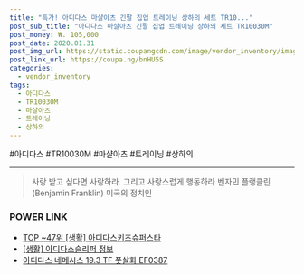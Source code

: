 ```yaml
--- 
title: "특가! 아디다스 마샬아츠 긴팔 집업 트레이닝 상하의 세트 TR10..." 
post_sub_title: "아디다스 마샬아츠 긴팔 집업 트레이닝 상하의 세트 TR10030M" 
post_money: ₩. 105,000 
post_date: 2020.01.31 
post_img_url: https://static.coupangcdn.com/image/vendor_inventory/images/2017/03/22/17/1/a986b5cc-92c2-47a6-8052-150300e14b01.jpg 
post_link_url: https://coupa.ng/bnHU5S 
categories: 
  - vendor_inventory 
tags: 
  - 아디다스 
  - TR10030M 
  - 마샬아츠 
  - 트레이닝 
  - 상하의 
--- 
```

  #아디다스 #TR10030M #마샬아츠 #트레이닝 #상하의 
<hr> 

> 사랑 받고 싶다면 사랑하라. 그리고 사랑스럽게 행동하라 벤자민 플랭클린 (Benjamin Franklin) 미국의 정치인 


### POWER LINK

* <a href="https://blog.naver.com/fasyy4321/221779138026" target="_blank"> TOP ~47위 [생활] 아디다스키즈슈퍼스타</a>
* <a href="https://blog.naver.com/sakai111/221763134571" target="_blank"> [생활] 아디다스슬리퍼 정보 </a>
* <a href="https://blog.naver.com/santokki14/221781633691" target="_blank">아디다스 네메시스 19.3 TF 풋살화 EF0387</a>

